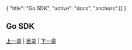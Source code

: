 {
	"title": "Go SDK",
	"active": "docs",
	"anchors":[]
}

Go SDK
---

[上一章](/docs/api.md)  |  [目录](/docs/index.md)  |  [下一章](/docs/bench.md)

